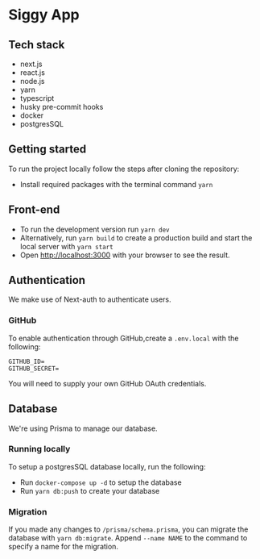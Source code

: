 # Siggy App

## Tech stack

- next.js
- react.js
- node.js
- yarn
- typescript
- husky pre-commit hooks
- docker
- postgresSQL

## Getting started

To run the project locally follow the steps after cloning the repository:

- Install required packages with the terminal command `yarn`

## Front-end

- To run the development version run `yarn dev`
- Alternatively, run `yarn build` to create a production build and start the local server with `yarn start`
- Open [http://localhost:3000](http://localhost:3000) with your browser to see the result.

## Authentication

We make use of Next-auth to authenticate users.

### GitHub

To enable authentication through GitHub,create a `.env.local` with the following:

```
GITHUB_ID=
GITHUB_SECRET=
```

You will need to supply your own GitHub OAuth credentials.

## Database

We're using Prisma to manage our database.

### Running locally

To setup a postgresSQL database locally, run the following:

- Run `docker-compose up -d` to setup the database
- Run `yarn db:push` to create your database

### Migration

If you made any changes to `/prisma/schema.prisma`, you can migrate the database with `yarn db:migrate`.
Append `--name NAME` to the command to specify a name for the migration.
